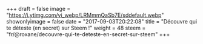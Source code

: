 +++
draft = false
image = "https://i.ytimg.com/vi_webp/LRMmmQaSb7E/sddefault.webp"
showonlyimage = false
date = "2017-09-03T20:22:08"
title = "Découvre qui te déteste (en secret) sur Steem !"
weight = 48
steem = "fr/@roxane/decouvre-qui-te-deteste-en-secret-sur-steem"
+++

<!--more-->
